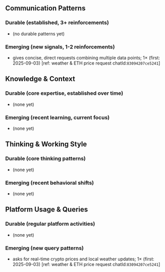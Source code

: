 ## Communication Patterns
### Durable (established, 3+ reinforcements)
- (no durable patterns yet)

### Emerging (new signals, 1-2 reinforcements)
- gives concise, direct requests combining multiple data points; 1× (first: 2025-09-03) [ref: weather & ETH price request chatId:`83094207ce5241`]

## Knowledge & Context
### Durable (core expertise, established over time)
- (none yet)

### Emerging (recent learning, current focus)
- (none yet)

## Thinking & Working Style
### Durable (core thinking patterns)
- (none yet)

### Emerging (recent behavioral shifts)
- (none yet)

## Platform Usage & Queries
### Durable (regular platform activities)
- (none yet)

### Emerging (new query patterns)
- asks for real-time crypto prices and local weather updates; 1× (first: 2025-09-03) [ref: weather & ETH price request chatId:`83094207ce5241`]